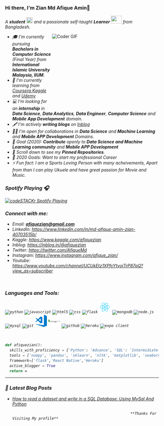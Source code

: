 ### Hi there, I'm Zian Md Afique Amin👋

<p>
  <em>
    A <b>student</b> <img src="https://raw.githubusercontent.com/TheDudeThatCode/TheDudeThatCode/master/Assets/Medal.gif" width=20 height=20> and a passionate self-taught <b>Learner</b> <img src="https://raw.githubusercontent.com/TheDudeThatCode/TheDudeThatCode/master/Assets/Developer.gif" width=35 height=25> from Bangladesh. 
  </em>
 </p>
 <img align="right" alt="Coder GIF" height=250 width=350 src="https://magiccopy.xyz/assets/images/hadder.gif" />

<em>

- 🎓 I'm currently pursuing **Bachelors in Computer Science** (Final Year) from **International Islamic University Malaysia, IIUM**.
- 🌱 I'm currently learning from [Coursera](https://www.coursera.org/),[Kaggle](https://www.kaggle.com/) and [Udemy](https://www.udemy.com/)
- 💻 I'm looking for an **internship** in **Data Science**, **Data Analytics**, **Data Engineer**, **Computer Science** and **Mobile App Development** domain.
- 🖋️ I'm actively **writing blogs** on [Inblog](https://inblog.in/@afiquezian)
- 🤝🏻 I'm open for collaborations in **Data Science** and **Machine Learning** and **Mobile APP Development** Domains.
- 🎯 Goal (2020): **Contribute** openly to **Data Science and Machine Learning community** and **Mobile APP Development**
- 📌 Scroll down to see my **Pinned Repositories**.
- 🥅 2020 Goals: Want to start my professional Career
- ⚡ Fun fact: I am a Sports Loving Person with many acheivements, Apart from than I can play Ukuele and have great passion for Movie and Music.

### Spotify Playing 🎧

[<img src="https://now-playing-codestackr.vercel.app/api/spotify-playing" alt="codeSTACKr Spotify Playing" width="350" />](https://open.spotify.com/user/kd5y5neui5wzn60r7748k4h1n)

### Connect with me:
- Email: **afiquezian@gmail.com**
- LinkedIn: https://www.linkedin.com/in/md-afique-amin-zian-40703515b/
- Kaggle: https://www.kaggle.com/afiquezian
- Inblog: https://inblog.in/@afiquezian 
- Twitter: https://twitter.com/AfiqueMd
- Instagram: https://www.instagram.com/afique_zian/
- Youtube: https://www.youtube.com/channel/UCUkEtz1XPfcYtvoiTrP87aQ?view_as=subscriber

<br />

### Languages and Tools:

<code><img height="40" src="https://devicons.github.io/devicon/devicon.git/icons/python/python-original.svg" title="python"></code>
<code><img height="40" src="https://devicons.github.io/devicon/devicon.git/icons/javascript/javascript-original.svg" title="javascript"></code>
<code><img height="40" src="https://devicons.github.io/devicon/devicon.git/icons/html5/html5-original-wordmark.svg" title="html5"></code>
<code><img height="40" src="https://devicons.github.io/devicon/devicon.git/icons/css3/css3-original-wordmark.svg" title="css"></code>
<code><img height="40" src="https://www.vectorlogo.zone/logos/pocoo_flask/pocoo_flask-icon.svg" title="flask"></code>
<code><img height="40" src="https://raw.githubusercontent.com/github/explore/80688e429a7d4ef2fca1e82350fe8e3517d3494d/topics/react/react.png" title="react native"></code>
<code><img height="40" src="https://devicons.github.io/devicon/devicon.git/icons/mongodb/mongodb-original-wordmark.svg" title="mongodb"></code>
<code><img height="40" src="https://devicons.github.io/devicon/devicon.git/icons/nodejs/nodejs-original-wordmark.svg" title="node.js"></code>
<code><img height="40" src="https://devicons.github.io/devicon/devicon.git/icons/mysql/mysql-original-wordmark.svg" title="mysql"></code>
<code><img height="40" src="https://www.vectorlogo.zone/logos/git-scm/git-scm-icon.svg" title="git"></code>
<code><img height="40" src="https://raw.githubusercontent.com/github/explore/80688e429a7d4ef2fca1e82350fe8e3517d3494d/topics/visual-studio-code/visual-studio-code.png" title="vscode"></code>
<code><img height="40" src="https://raw.githubusercontent.com/github/explore/80688e429a7d4ef2fca1e82350fe8e3517d3494d/topics/mongodb/mongodb.png" title="mongodb"></code>
<code><img height="40" src="https://github.githubassets.com/images/modules/open_graph/github-mark.png" title="github"></code>
<code><img height="40" src="https://res.cloudinary.com/practicaldev/image/fetch/s--K2q0A5SX--/c_limit%2Cf_auto%2Cfl_progressive%2Cq_auto%2Cw_880/https://thepracticaldev.s3.amazonaws.com/i/2elgd5zp07wkeilkna63.png" title="heroku"></code>
<code><img height="40" src="https://i.morioh.com/2020/04/14/cbbb04582c2a.jpg" title="expo client"></code>

<br />

```python
def afiquezian():
  skills_with_proficiency = {'Python': 'Advance', 'SQL': 'Intermidiate','HTML & CSS': 'Intermediate','JavaScript' :'Beginner'}
  tools = ['numpy', 'pandas', 'sklearn', 'nltk', 'matplotlib', 'seaborn', 'keras', 'flask', 'tableau']
  framework=['flask','React Native','Heroku']
  active_blogger = True
  return ∞
```
---

### 📕 Latest Blog Posts

<!-- BLOG-POST-LIST:START -->
- [How to read a dataset and write in a SQL Database: Using MySql And Python](https://inblog.in/How-to-read-a-dataset-and-write-in-a-SQL-Database-Using-MySql-And-Python-SWf9GobjKD)


                                                            **Thanks For Visiting My profile**
